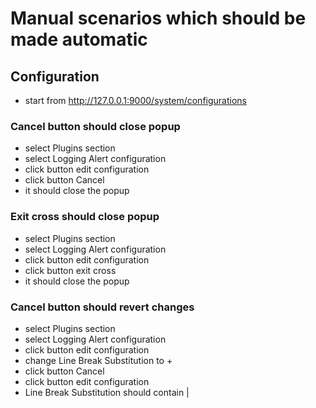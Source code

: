 # Manual scenarios which should be made automatic

## Configuration

* start from http://127.0.0.1:9000/system/configurations

### Cancel button should close popup
* select Plugins section
* select Logging Alert configuration
* click button edit configuration
* click button Cancel
* it should close the popup

### Exit cross should close popup
* select Plugins section
* select Logging Alert configuration
* click button edit configuration
* click button exit cross
* it should close the popup

### Cancel button should revert changes
* select Plugins section
* select Logging Alert configuration
* click button edit configuration
* change Line Break Substitution to +
* click button Cancel
* click button edit configuration
* Line Break Substitution should contain |
